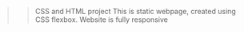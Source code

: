 >> CSS and HTML project
This is static webpage, created using CSS flexbox. Website is fully responsive
